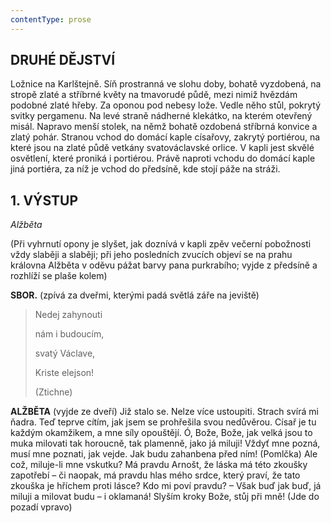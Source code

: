 ```yaml
---
contentType: prose
---
```


<section>

# DRUHÉ DĚJSTVÍ  

Ložnice na Karlštejně. Síň prostranná ve slohu doby, bohatě vyzdobená, na stropě zlaté a stříbrné květy na tmavorudé půdě, mezi nimiž hvězdám podobné zlaté hřeby. Za oponou pod nebesy lože. Vedle něho stůl, pokrytý svitky pergamenu. Na levé straně nádherné klekátko, na kterém otevřený misál. Napravo menší stolek, na němž bohatě ozdobená stříbrná konvice a zlatý pohár. Stranou vchod do domácí kaple císařovy, zakrytý portiérou, na které jsou na zlaté půdě vetkány svatováclavské orlice. V kapli jest skvělé osvětlení, které proniká i portiérou. Právě naproti vchodu do domácí kaple jiná portiéra, za níž je vchod do předsíně, kde stojí páže na stráži.

## 1\. VÝSTUP   

_Alžběta_  

(Při vyhrnutí opony je slyšet, jak doznívá v kapli zpěv večerní pobožnosti vždy slaběji a slaběji; při jeho posledních zvucích objeví se na prahu královna Alžběta v oděvu pážat barvy pana purkrabího; vyjde z předsíně a rozhlíží se plaše kolem)

**SBOR.** (zpívá za dveřmi, kterými padá světlá záře na jeviště)

> Nedej zahynouti
> 
> nám i budoucím,
> 
> svatý Václave,
> 
> Kriste elejson!
> 
> (Ztichne)

**ALŽBĚTA** (vyjde ze dveří) Již stalo se. Nelze více ustoupiti. Strach svírá mi ňadra. Teď teprve cítím, jak jsem se prohřešila svou nedůvěrou. Císař je tu každým okamžikem, a mne síly opouštějí. Ó, Bože, Bože, jak velká jsou to muka milovati tak horoucně, tak plamenně, jako já miluji! Vždyť mne pozná, musí mne poznati, jak vejde. Jak budu zahanbena před ním! (Pomlčka) Ale což, miluje-li mne vskutku? Má pravdu Arnošt, že láska má této zkoušky zapotřebí – či naopak, má pravdu hlas mého srdce, který praví, že tato zkouška je hříchem proti lásce? Kdo mi poví pravdu? – Však buď jak buď, já miluji a milovat budu – i oklamaná! Slyším kroky Bože, stůj při mně! (Jde do pozadí vpravo)

</section>
